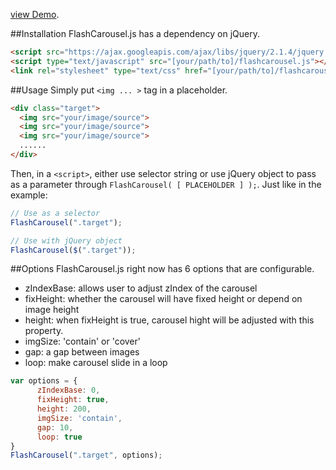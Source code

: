 
[view Demo](http://flashycud.com/assets/flashcarousel/index.html).

##Installation
FlashCarousel.js has a dependency on jQuery.

```html
<script src="https://ajax.googleapis.com/ajax/libs/jquery/2.1.4/jquery.min.js"></script>
<script type="text/javascript" src="[your/path/to]/flashcarousel.js"></script>
<link rel="stylesheet" type="text/css" href="[your/path/to]/flashcarousel.css">
```

##Usage
Simply put `<img ... >` tag in a placeholder.
```html
<div class="target">
  <img src="your/image/source">
  <img src="your/image/source">
  <img src="your/image/source">
  ......
</div>
```
Then, in a `<script>`, either use selector string or use jQuery object to pass as a parameter through `FlashCarousel( [ PLACEHOLDER ] );`. Just like in the example:
```javascript
// Use as a selector
FlashCarousel(".target");

// Use with jQuery object
FlashCarousel($(".target"));
```

##Options
FlashCarousel.js right now has 6 options that are configurable.

* zIndexBase: allows user to adjust zIndex of the carousel
* fixHeight: whether the carousel will have fixed height or depend on image height
* height: when fixHeight is true, carousel hight will be adjusted with this property.
* imgSize: 'contain' or 'cover'
* gap: a gap between images
* loop: make carousel slide in a loop

```javascript
var options = {
      zIndexBase: 0,
      fixHeight: true,
      height: 200,
      imgSize: 'contain',
      gap: 10,
      loop: true
}
FlashCarousel(".target", options);
```

